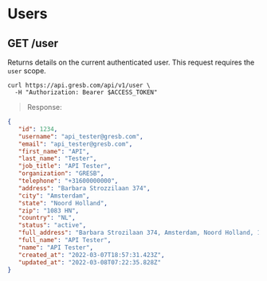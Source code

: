 # Users

## GET /user

Returns details on the current authenticated user. This request
requires the `user` scope.

```shell
curl https://api.gresb.com/api/v1/user \
  -H "Authorization: Bearer $ACCESS_TOKEN"
```

> Response:

```json
{
   "id": 1234,
   "username": "api_tester@gresb.com",
   "email": "api_tester@gresb.com",
   "first_name": "API",
   "last_name": "Tester",
   "job_title": "API Tester",
   "organization": "GRESB",
   "telephone": "+31600000000",
   "address": "Barbara Strozzilaan 374",
   "city": "Amsterdam",
   "state": "Noord Holland",
   "zip": "1083 HN",
   "country": "NL",
   "status": "active",
   "full_address": "Barbara Strozilaan 374, Amsterdam, Noord Holland, 1083 HN, NL",
   "full_name": "API Tester",
   "name": "API Tester",
   "created_at": "2022-03-07T18:57:31.423Z",
   "updated_at": "2022-03-08T07:22:35.828Z"
}
```